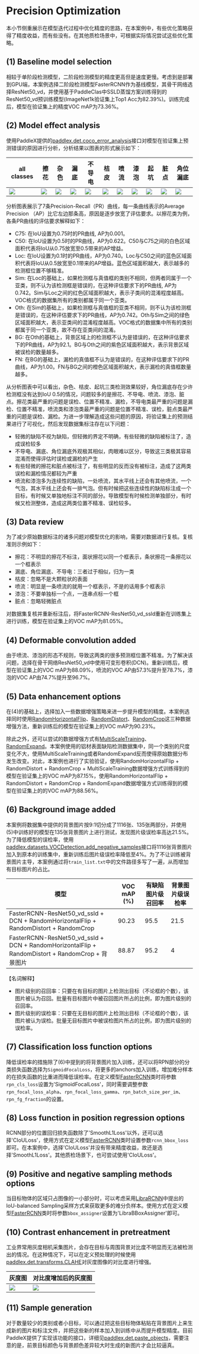 # Precision Optimization

本小节侧重展示在模型迭代过程中优化精度的思路，在本案例中，有些优化策略获得了精度收益，而有些没有。在其他质检场景中，可根据实际情况尝试这些优化策略。

## (1) Baseline model selection

相较于单阶段检测模型，二阶段检测模型的精度更高但是速度更慢。考虑到是部署到GPU端，本案例选择二阶段检测模型FasterRCNN作为基线模型，其骨干网络选择ResNet50_vd，并使用基于PaddleClas中SSLD蒸馏方案训练得到的ResNet50_vd预训练模型(ImageNet1k验证集上Top1 Acc为82.39%)。训练完成后，模型在验证集上的精度VOC mAP为73.36%。

## (2) Model effect analysis

使用PaddleX提供的[paddlex.det.coco_error_analysis](https://paddlex.readthedocs.io/zh_CN/develop/apis/visualize.html#paddlex-det-coco-error-analysis)接口对模型在验证集上预测错误的原因进行分析，分析结果以图表的形式展示如下：

| all classes| 擦花 | 杂色 | 漏底 | 不导电 | 桔皮 | 喷流 | 漆泡 | 起坑 | 脏点 | 角位漏底 |
| -- | -- | -- | -- | -- | -- | -- | -- | -- | -- | -- |
| ![](image/allclasses_analysis_example.png) | ![](image/cahua_analysis_example.png) | ![](image/zase_analysis_example.png) | ![](image/loudi_analysis_example.png) | ![](image/budaodian_analysis_example.png) | ![](image/jupi_analysis_example.png) | ![](image/penliu_analysis_example.png) | ![](image/qipao_analysis_example.png) | ![](image/qikeng_analysis_example.png) | ![](image/zangdian_analysis_example.png) | ![](image/jiaoweiloudi_analysis_example.png) |

分析图表展示了7条Precision-Recall（PR）曲线，每一条曲线表示的Average Precision （AP）比它左边那条高，原因是逐步放宽了评估要求。以擦花类为例，各条PR曲线的评估要求解释如下：

* C75: 在IoU设置为0.75时的PR曲线, AP为0.001。
* C50: 在IoU设置为0.5时的PR曲线，AP为0.622。C50与C75之间的白色区域面积代表将IoU从0.75放宽至0.5带来的AP增益。
* Loc: 在IoU设置为0.1时的PR曲线，AP为0.740。Loc与C50之间的蓝色区域面积代表将IoU从0.5放宽至0.1带来的AP增益。蓝色区域面积越大，表示越多的检测框位置不够精准。
* Sim: 在Loc的基础上，如果检测框与真值框的类别不相同，但两者同属于一个亚类，则不认为该检测框是错误的，在这种评估要求下的PR曲线, AP为0.742。Sim与Loc之间的红色区域面积越大，表示子类间的混淆程度越高。VOC格式的数据集所有的类别都属于同一个亚类。
* Oth: 在Sim的基础上，如果检测框与真值框的亚类不相同，则不认为该检测框是错误的，在这种评估要求下的PR曲线，AP为0.742。Oth与Sim之间的绿色区域面积越大，表示亚类间的混淆程度越高。VOC格式的数据集中所有的类别都属于同一个亚类，故不存在亚类间的混淆。
* BG: 在Oth的基础上，背景区域上的检测框不认为是错误的，在这种评估要求下的PR曲线，AP为92.1。BG与Oth之间的紫色区域面积越大，表示背景区域被误检的数量越多。
* FN: 在BG的基础上，漏检的真值框不认为是错误的，在这种评估要求下的PR曲线，AP为1.00。FN与BG之间的橙色区域面积越大，表示漏检的真值框数量越多。

从分析图表中可以看出，杂色、桔皮、起坑三类检测效果较好，角位漏底存在少许检测框没有达到IoU 0.5的情况，问题较多的是擦花、不导电、喷流、漆泡、脏点。擦花类最严重的问题是误检、位置不精准、漏检，不导电类最严重的问题是漏检、位置不精准，喷流类和漆泡类最严重的问题是位置不精准、误检，脏点类最严重的问题是误检、漏检。为进一步理解造成这些问题的原因，将验证集上的预测结果进行了可视化，然后发现数据集标注存在以下问题：

* 轻微的缺陷不视为缺陷，但轻微的界定不明确，有些轻微的缺陷被标注了，造成误检较多
* 不导电、漏底、角位漏底外观极其相似，肉眼难以区分，导致这三类极其容易混淆而使得评估时误检或漏检的产生
* 有些轻微的擦花和脏点被标注了，有些明显的反而没有被标注，造成了这两类误检和漏检情况都较为严重
* 喷流和漆泡多为连续性的缺陷，一处喷流，其水平线上还会有其他喷流，一个气泡，其水平线上还会有一排气泡。但有时候把这些连续性的缺陷标注成一个目标，有时候又单独地标注不同的部分。导致模型有时候检测单独部分，有时候又检测整体，造成这两类位置不精准、误检较多。

## (3) Data review

为了减少原始数据标注的诸多问题对模型优化的影响，需要对数据进行复核。复核准则示例如下：

* 擦花：不明显的擦花不标注，面状擦花以同一个框表示，条状擦花一条擦花以一个框表示
* 漏底、角位漏底、不导电：三者过于相似，归为一类
* 桔皮：忽略不是大颗粒状的表面
* 喷流：明显是一条喷流的就用一个框表示，不是的话用多个框表示
* 漆泡：不要单独标一个点，一连串点标一个框
* 脏点：忽略轻微脏点

对数据集复核并重新标注后，将FasterRCNN-ResNet50_vd_ssld重新在训练集上进行训练，模型在验证集上的VOC mAP为81.05%。

## (4) Deformable convolution added

由于喷流、漆泡的形态不规则，导致这两类的很多预测框位置不精准。为了解决该问题，选择在骨干网络ResNet50_vd中使用可变形卷积(DCN)。重新训练后，模型在验证集上的VOC mAP为88.09%，喷流的VOC AP由57.3%提升至78.7%，漆泡的VOC AP由74.7%提升至96.7%。

## (5) Data enhancement options

在(4)的基础上，选择加入一些数据增强策略来进一步提升模型的精度。本案例选择同时使用[RandomHorizontalFlip](https://paddlex.readthedocs.io/zh_CN/develop/apis/transforms/det_transforms.html#randomhorizontalflip)、[RandomDistort](https://paddlex.readthedocs.io/zh_CN/develop/apis/transforms/det_transforms.html#randomdistort)、[RandomCrop](https://paddlex.readthedocs.io/zh_CN/develop/apis/transforms/det_transforms.html#randomcrop)这三种数据增强方法，重新训练后的模型在验证集上的VOC mAP为90.23%。

除此之外，还可以尝试的数据增强方式有[MultiScaleTraining](https://paddlex.readthedocs.io/zh_CN/develop/apis/transforms/det_transforms.html#resizebyshort)、[RandomExpand](https://paddlex.readthedocs.io/zh_CN/develop/apis/transforms/det_transforms.html#randomexpand)。本案例使用的铝材表面缺陷检测数据集中，同一个类别的尺度变化不大，使用MultiScaleTraining或者RandomExpand反而使得原始数据分布发生改变。对此，本案例也进行了实验验证，使用RandomHorizontalFlip + RandomDistort + RandomCrop + MultiScaleTraining数据增强方式训练得到的模型在验证集上的VOC mAP为87.15%，使用RandomHorizontalFlip + RandomDistort + RandomCrop + RandomExpand数据增强方式训练得到的模型在验证集上的的VOC mAP为88.56%。

## (6) Background image added

本案例将数据集中提供的背景图片按9:1切分成了1116张、135张两部分，并使用(5)中训练好的模型在135张背景图片上进行测试，发现图片级误检率高达21.5%。为了降低模型的误检率，使用[paddlex.datasets.VOCDetection.add_negative_samples](https://paddlex.readthedocs.io/zh_CN/develop/apis/datasets.html#add-negative-samples)接口将1116张背景图片加入到原本的训练集中，重新训练后图片级误检率降低至4%。为了不让训练被背景图片主导，本案例通过将`train_list.txt`中的文件路径多写了一遍，从而增加有目标图片的占比。

| 模型 | VOC mAP (%) | 有缺陷图片级召回率 | 背景图片级误检率 |
| -- | -- | -- | -- |
| FasterRCNN-ResNet50_vd_ssld + DCN + RandomHorizontalFlip + RandomDistort + RandomCrop | 90.23 | 95.5 | 21.5 |
| FasterRCNN-ResNet50_vd_ssld + DCN + RandomHorizontalFlip + RandomDistort + RandomCrop + 背景图片 | 88.87 | 95.2 | 4 |

【名词解释】

* 图片级别的召回率：只要在有目标的图片上检测出目标（不论框的个数），该图片被认为召回。批量有目标图片中被召回图片所占的比例，即为图片级别的召回率。
* 图片级别的误检率：只要在无目标的图片上检测出目标（不论框的个数），该图片被认为误检。批量无目标图片中被误检图片所占的比例，即为图片级别的误检率。

## (7) Classification loss function options

降低误检率的措施除了(6)中提到的将背景图片加入训练，还可以将RPN部分的分类损失函数选择为`SigmoidFocalLoss`，将更多的anchors加入训练，增加难分样本的在损失函数的比重进而降低误检率。在定义模型[FasterRCNN](https://paddlex.readthedocs.io/zh_CN/develop/apis/models/detection.html#paddlex-det-fasterrcnn)类时将参数`rpn_cls_loss`设置为'SigmoidFocalLoss'，同时需要调整参数`rpn_focal_loss_alpha`、`rpn_focal_loss_gamma`、`rpn_batch_size_per_im`、`rpn_fg_fraction`的设置。

## (8) Loss function in position regression options

RCNN部分的位置回归损失函数除了'SmoothL1Loss'以外，还可以选择'CIoULoss'，使用方式在定义模型[FasterRCNN](https://paddlex.readthedocs.io/zh_CN/develop/apis/models/detection.html#paddlex-det-fasterrcnn)类时设置参数`rcnn_bbox_loss`即可。在本案例中，选择'CIoULoss'并没有带来精度收益，故还是选择'SmoothL1Loss'。其他质检场景下，也可尝试使用'CIoULoss'。

## (9) Positive and negative sampling methods options

当目标物体的区域只占图像的一小部分时，可以考虑采用[LibraRCNN](https://arxiv.org/abs/1904.02701)中提出的IoU-balanced Sampling采样方式来获取更多的难分负样本。使用方式在定义模型[FasterRCNN](https://paddlex.readthedocs.io/zh_CN/develop/apis/models/detection.html#paddlex-det-fasterrcnn)类时将参数`bbox_assigner`设置为'LibraBBoxAssigner'即可。

## (10) Contrast enhancement in pretreatment

工业界常用灰度相机采集图片，会存在目标与周围背景对比度不明显而无法被检测出的情况。在这种情况下，可以在定义预处理的时候使用[paddlex.det.transforms.CLAHE](https://paddlex.readthedocs.io/zh_CN/develop/apis/transforms/det_transforms.html#clahe)对灰度图像的对比度进行增强。

| 灰度图 | 对比度增加后的灰度图 |
| -- | -- |
| ![](./image/before_clahe.png) | ![](./image/after_clahe.png) |

## (11) Sample generation

对于数量较少的类别或者小目标，可以通过把这些目标物体粘贴在背景图片上来生成新的图片和标注文件，并把这些新的样本加入到训练中从而提升模型精度。目前PaddleX提供了实现该功能的接口，详细见[paddlex.det.paste_objects](https://paddlex.readthedocs.io/zh_CN/develop/apis/tools.html#paddlex-det-paste-objects)，需要注意的是，前景目标颜色与背景颜色差异较大时生成的新图片才会比较逼真。
